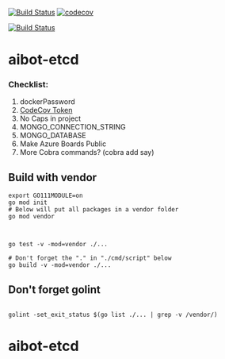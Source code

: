


[![Build Status](https://travis-ci.org/mchirico/aibot-etcd.svg?branch=master)](https://travis-ci.org/mchirico/aibot-etcd)
[![codecov](https://codecov.io/gh/mchirico/aibot-etcd/branch/master/graph/badge.svg)](https://codecov.io/gh/mchirico/aibot-etcd)

[![Build Status](https://mchirico.visualstudio.com/aibot-etcd/_apis/build/status/mchirico.aibot-etcd?branchName=master)](https://mchirico.visualstudio.com/aibot-etcd/_build/latest?definitionId=9&branchName=master)


# aibot-etcd



### Checklist:

1. dockerPassword
2. [CodeCov Token](https://codecov.io/gh/mchirico)
3. No Caps in project
4. MONGO_CONNECTION_STRING
5. MONGO_DATABASE 
6. Make Azure Boards Public
7. More Cobra commands? (cobra add say)



## Build with vendor
```
export GO111MODULE=on
go mod init
# Below will put all packages in a vendor folder
go mod vendor



go test -v -mod=vendor ./...

# Don't forget the "." in "./cmd/script" below
go build -v -mod=vendor ./...
```


## Don't forget golint

```

golint -set_exit_status $(go list ./... | grep -v /vendor/)

```


# aibot-etcd
